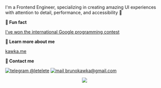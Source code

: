 I'm a Frontend Engineer, specializing in creating amazing UI experiences with attention to detail, performance, and accessibility 🦄

**🔸 Fun fact**

[I've won the international Google programming contest](https://kawka.me/blog/winning-google-code-in-2018)

**🔸 Learn more about me**

[kawka.me](https://kawka.me)

**🔸 Contact me**

[![telegram @letelete](https://img.shields.io/static/v1?&color=111&style=flat-square&logoColor=f5f5f5&label=&message=telegram&logo=telegram)](https://t.me/letelete)
[![mail brunokawka@gmail.com](https://img.shields.io/static/v1?&color=111&style=flat-square&logoColor=f5f5f5&label=&message=email&logo=gmail)](mailto:brunokawka@gmail.com)

<div align="center" dir="auto">
 <img style="max-width: 100%;" src="https://streak-stats.demolab.com/?user=letelete&theme=transparent&hide_border=true&date_format=M%20j[,%20Y]&card_width=1080&stroke=FFFFFF&ring=FFFFFF&fire=FFFFFF&currStreakNum=FFFFFF&currStreakLabel=FFFFFF&sideNums=FFFFFF&sideLabels=FFFFFF&dates=FFFFFF&background=45%2CEB7C00%2CEBCC0A&border_radius=12" />
</div>

<!---
[![GitHub Streak](https://streak-stats.demolab.com/?user=letelete&theme=transparent&hide_border=true&date_format=M%20j[,%20Y]&card_width=1080&stroke=FFFFFF&ring=FFFFFF&fire=FFFFFF&currStreakNum=FFFFFF&currStreakLabel=FFFFFF&sideNums=FFFFFF&sideLabels=FFFFFF&dates=FFFFFF&background=45%2CEB7C00%2CEBCC0A&border_radius=12)](https://kawka.me)
-->

<!---
[![GitHub Streak](https://streak-stats.demolab.com/?user=letelete&theme=transparent&hide_border=true&date_format=M%20j[,%20Y]&card_width=1080&stroke=000000&ring=000000&fire=000000&currStreakNum=000000&currStreakLabel=000000&sideNums=000000&sideLabels=000000&dates=000000&background=45%2CEB7C00%2CEBCC0A&border_radius=12)](https://kawka.me)
-->

<!---
[![GitHub Streak](https://streak-stats.demolab.com/?user=letelete&theme=transparent&hide_border=true&date_format=M%20j[,%20Y]&card_width=1080&stroke=FFFFFF&ring=FFFFFF&fire=FFFFFF&currStreakNum=FFFFFF&currStreakLabel=FFFFFF&sideNums=FFFFFF&sideLabels=FFFFFF&dates=FFFFFF&background=000000&border_radius=12)](https://kawka.me)
-->
